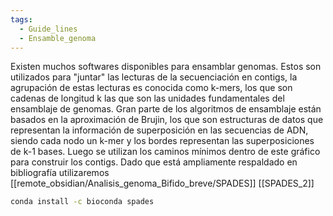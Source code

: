 ```yaml
---
tags:
  - Guide_lines
  - Ensamble_genoma
---
```

Existen muchos softwares disponibles para ensamblar genomas. Estos son utilizados para "juntar" las lecturas de la secuenciación en contigs, la agrupación de estas lecturas es conocida como k-mers, los que son cadenas de longitud k las que son las unidades fundamentales del ensamblaje de genomas. Gran parte de los algoritmos de ensamblaje están basados en la aproximación de Brujin, los que son estructuras de datos que representan la información de superposición en las secuencias de ADN, siendo cada nodo un k-mer y los bordes representan las superposiciones de k-1 bases.
Luego se utilizan los caminos mínimos dentro de este gráfico para construir los contigs.
Dado que está ampliamente respaldado en bibliografía utilizaremos [[remote_obsidian/Analisis_genoma_Bifido_breve/SPADES]] [[SPADES_2]]
```bash
conda install -c bioconda spades

```